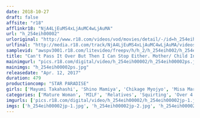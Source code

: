 ```yaml
---
date: 2018-10-27
draft: false
affsite: "r18"
afflinkr18: "NjA4LjEuMS4xLjAuMC4wLjAuMA"
url: "h_254eih00002"
urloriginal: "http://www.r18.com/videos/vod/movies/detail/-/id=h_254eih00002"
urlfinal: "http://media.r18.com/track/NjA4LjEuMS4xLjAuMC4wLjAuMA/videos/vod/movies/detail/-/id=h_254eih00002"
samplevid: "awspv3001.r18.com/litevideo/freepv/h/h_2/h_254eih002/h_254eih002_dmb_s.mp4"
title: "Can't Pass It Over But Then I Can Stop Either. Mother/ Child Incest. 21 People, 8-hours."
mainimgurl: "pics.r18.com/digital/video/h_254eih00002/h_254eih00002ps.jpg"
mainimgs: "h_254eih00002ps.jpg"
releasedate: "Apr. 12, 2017"
duration: 479
productioncomp: "STAR PARADISE"
girls: ['Mayumi Takahashi', 'Shino Mamiya', 'Chikage Myojyo', 'Misa Maruyama', 'Mao Yamaguchi', 'Miyu Aida', 'Satomi Katsuragi', 'Fumiko Banri']
categories: ['Mature Woman', 'MILF', 'Relatives', 'Squirting', 'Over 4 Hours']
imgurls: ['pics.r18.com/digital/video/h_254eih00002/h_254eih00002jp-1.jpg', 'pics.r18.com/digital/video/h_254eih00002/h_254eih00002jp-2.jpg', 'pics.r18.com/digital/video/h_254eih00002/h_254eih00002jp-3.jpg', 'pics.r18.com/digital/video/h_254eih00002/h_254eih00002jp-4.jpg', 'pics.r18.com/digital/video/h_254eih00002/h_254eih00002jp-5.jpg', 'pics.r18.com/digital/video/h_254eih00002/h_254eih00002jp-6.jpg', 'pics.r18.com/digital/video/h_254eih00002/h_254eih00002jp-7.jpg', 'pics.r18.com/digital/video/h_254eih00002/h_254eih00002jp-8.jpg', 'pics.r18.com/digital/video/h_254eih00002/h_254eih00002jp-9.jpg', 'pics.r18.com/digital/video/h_254eih00002/h_254eih00002jp-10.jpg', 'pics.r18.com/digital/video/h_254eih00002/h_254eih00002jp-11.jpg', 'pics.r18.com/digital/video/h_254eih00002/h_254eih00002jp-12.jpg', 'pics.r18.com/digital/video/h_254eih00002/h_254eih00002jp-13.jpg', 'pics.r18.com/digital/video/h_254eih00002/h_254eih00002jp-14.jpg', 'pics.r18.com/digital/video/h_254eih00002/h_254eih00002jp-15.jpg', 'pics.r18.com/digital/video/h_254eih00002/h_254eih00002jp-16.jpg', 'pics.r18.com/digital/video/h_254eih00002/h_254eih00002jp-17.jpg', 'pics.r18.com/digital/video/h_254eih00002/h_254eih00002jp-18.jpg', 'pics.r18.com/digital/video/h_254eih00002/h_254eih00002jp-19.jpg', 'pics.r18.com/digital/video/h_254eih00002/h_254eih00002jp-20.jpg']
imgs: ['h_254eih00002jp-1.jpg', 'h_254eih00002jp-2.jpg', 'h_254eih00002jp-3.jpg', 'h_254eih00002jp-4.jpg', 'h_254eih00002jp-5.jpg', 'h_254eih00002jp-6.jpg', 'h_254eih00002jp-7.jpg', 'h_254eih00002jp-8.jpg', 'h_254eih00002jp-9.jpg', 'h_254eih00002jp-10.jpg', 'h_254eih00002jp-11.jpg', 'h_254eih00002jp-12.jpg', 'h_254eih00002jp-13.jpg', 'h_254eih00002jp-14.jpg', 'h_254eih00002jp-15.jpg', 'h_254eih00002jp-16.jpg', 'h_254eih00002jp-17.jpg', 'h_254eih00002jp-18.jpg', 'h_254eih00002jp-19.jpg', 'h_254eih00002jp-20.jpg']
---
```

